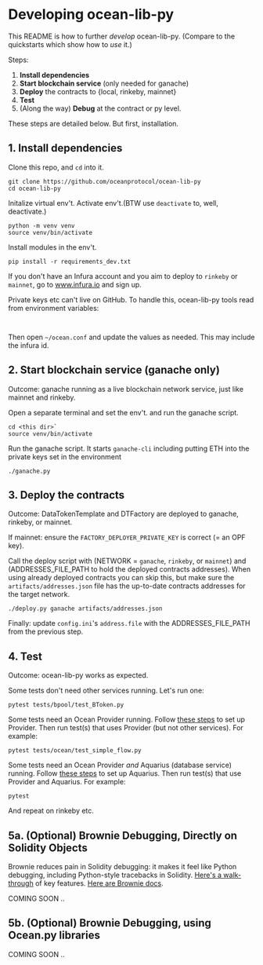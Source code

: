 # Developing ocean-lib-py

This README is how to further *develop* ocean-lib-py. (Compare to the quickstarts which show how to *use* it.)

Steps:
1. **Install dependencies**
1. **Start blockchain service** (only needed for ganache)
1. **Deploy** the contracts to {local, rinkeby, mainnet}
1. **Test** 
1. (Along the way) **Debug** at the contract or py level.

These steps are detailed below. But first, installation. 

## 1. Install dependencies 

Clone this repo, and `cd` into it.
```console
git clone https://github.com/oceanprotocol/ocean-lib-py
cd ocean-lib-py
```

Initalize virtual env't. Activate env't.(BTW use `deactivate` to, well, deactivate.)
```console
python -m venv venv
source venv/bin/activate 
```

Install modules in the env't.
```
pip install -r requirements_dev.txt 
```

If you don't have an Infura account and you aim to deploy to `rinkeby` or `mainnet`, go to www.infura.io and sign up.

Private keys etc can't live on GitHub. To handle this, ocean-lib-py tools read from environment variables:
```console
    
```

Then open `~/ocean.conf` and update the values as needed. This may include the infura id.

## 2. Start blockchain service (ganache only)

Outcome: ganache running as a live blockchain network service, just like mainnet and rinkeby.

Open a separate terminal and set the env't. and run the ganache script. 
```console
cd <this dir>`
source venv/bin/activate
```

Run the ganache script. It starts `ganache-cli` including putting ETH into the private keys set in the environment
```console
./ganache.py
```

## 3. Deploy the contracts
Outcome: DataTokenTemplate and DTFactory are deployed to ganache, rinkeby, or mainnet.

If mainnet: ensure the `FACTORY_DEPLOYER_PRIVATE_KEY` is correct (= an OPF key).

Call the deploy script with (NETWORK = `ganache`, `rinkeby`, or `mainnet`) and (ADDRESSES_FILE_PATH to hold the deployed contracts addresses). 
When using already deployed contracts you can skip this, but make sure the `artifacts/addresses.json` file has the up-to-date contracts 
addresses for the target network.
```console
./deploy.py ganache artifacts/addresses.json
```

Finally: update `config.ini`'s `address.file` with the ADDRESSES_FILE_PATH from the previous step.

## 4. Test 
Outcome: ocean-lib-py works as expected.

Some tests don't need other services running. Let's run one:
```console
pytest tests/bpool/test_BToken.py
```

Some tests need an Ocean Provider running. Follow [these steps](https://github.com/oceanprotocol/provider-py/blob/master/README.md) to set up Provider. Then run test(s) that uses Provider (but not other services). For example:
```console
pytest tests/ocean/test_simple_flow.py
```

Some tests need an Ocean Provider *and* Aquarius (database service) running. Follow [these steps](https://github.com/oceanprotocol/aquarius) to set up Aquarius. Then run test(s) that use Provider and Aquarius. For example:
```console
pytest 
```

And repeat on rinkeby etc.

## 5a. (Optional) Brownie Debugging, Directly on Solidity Objects

Brownie reduces pain in Solidity debugging: it makes it feel like Python debugging, including Python-style tracebacks in Solidity. [Here's a walk-through](https://medium.com/better-programming/getting-started-with-brownie-part-3-ef6bfa9867d7) of key features. [Here are Brownie docs](https://eth-brownie.readthedocs.io). 

COMING SOON ..


## 5b. (Optional) Brownie Debugging, using Ocean.py libraries

COMING SOON ..
